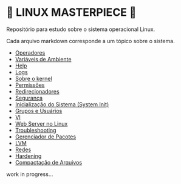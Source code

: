 # 🐧 LINUX MASTERPIECE 🐧

Repositório para estudo sobre o sistema operacional Linux.

Cada arquivo markdown corresponde a um tópico sobre o sistema.

- [Operadores](./operators.md)
- [Variáveis de Ambiente](./env_var.md)
- [Help](./help.md)
- [Logs](./logs.md)
- [Sobre o kernel](./kernel.md)
- [Permissões](./permissions.md)
- [Redirecionadores](./redirects.md)
- [Segurança](./security.md)
- [Inicialização do Sistema (System Init)](./system_init.md)
- [Grupos e Usuários](./users&groups.md)
- [VI](./vi.md)
- [Web Server no Linux](./web_server.md)
- [Troubleshooting](./throubleshooting.md)
- [Gerenciador de Pacotes](./pkg_manager.md)
- [LVM](./lvm.md)
- [Redes](./network/basics.md)
- [Hardening](./hardening.md)
- [Compactação de Arquivos](./compact_files.md)

work in progress...

